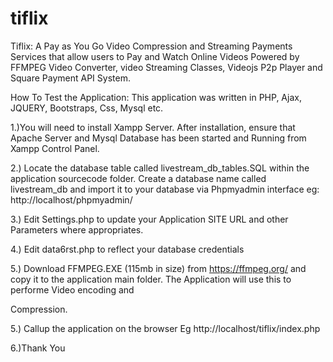 # tiflix

Tiflix: A Pay as You Go Video Compression and Streaming Payments Services that allow users to Pay and Watch Online Videos 
Powered by FFMPEG Video Converter, video Streaming Classes, Videojs P2p Player and Square Payment API System.



How To Test the Application:
This application was written in PHP, Ajax, JQUERY, Bootstraps, Css, Mysql etc.



1.)You will need to install Xampp Server. After installation, ensure that Apache Server and Mysql Database has been started and Running from Xampp Control Panel.


2.) Locate the database table called livestream_db_tables.SQL within the application sourcecode folder. Create a database name called livestream_db
 and import it to your database via Phpmyadmin interface eg:  http://localhost/phpmyadmin/


3.) Edit Settings.php to update your Application SITE URL and other Parameters where appropriates.


4.) Edit data6rst.php to reflect your database credentials


5.) Download FFMPEG.EXE (115mb in size) from https://ffmpeg.org/ and  copy it to the application main  folder.  The  Application will use this to performe Video encoding and

Compression.


5.) Callup the application on the browser Eg http://localhost/tiflix/index.php


6.)Thank You
